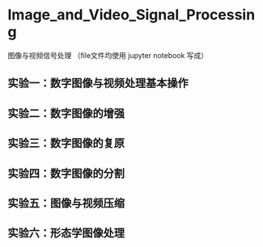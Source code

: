 # Image_and_Video_Signal_Processing
图像与视频信号处理
（file文件均使用 jupyter notebook 写成）
## 实验一：数字图像与视频处理基本操作

## 实验二：数字图像的增强

## 实验三：数字图像的复原

## 实验四：数字图像的分割

## 实验五：图像与视频压缩

## 实验六：形态学图像处理
